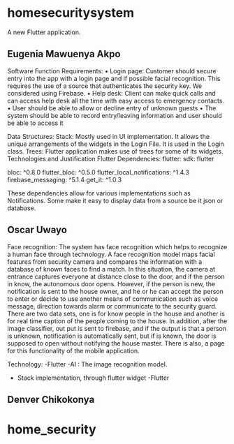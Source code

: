 # homesecuritysystem

A new Flutter application.

## Eugenia Mawuenya Akpo
Software Function Requirements:
•	Login page: Customer should secure entry into the app with a login page and if possible facial recognition. This requires the use of a source that authenticates the security key. We considered using Firebase.
•	Help desk: Client can make quick calls and can access help desk all the time with easy access to emergency contacts. 
•	User should be able to allow or decline entry of unknown guests
•	The system should be able to record entry/leaving information and user should be able to access it

Data Structures: 
Stack: Mostly used in UI implementation. It allows the unique arrangements of the widgets in the Login File. It is used in the Login class.
Trees: Flutter application makes use of trees for some of its widgets. 
Technologies and Justification
Flutter Dependencies:
 flutter:
    sdk: flutter
    
  bloc: ^0.8.0
  flutter_bloc: ^0.5.0
  flutter_local_notifications: ^1.4.3
  firebase_messaging: ^5.1.4
  get_it: ^1.0.3

These dependencies allow for various implementations such as Notifications. Some make it easy to display data from a source be it json or database. 
## Oscar Uwayo
Face recognition: 
The system has face recognition which helps to recognize a human face through technology. A face recognition model maps facial features from security camera and compares the information with a database of known faces to find a match. In this situation, the camera at entrance captures everyone at distance close to the door, and if the person in know, the autonomous door opens. However, if the person is new, the notification is sent to the house owner, and he or he can accept the person to enter or decide to use another means of communication such as voice message, direction towards alarm or communicate to the security guard.  
There are two data sets, one is for know people in the house and another is for real time caption of the people coming to the house.
In addition, after the image classifier, out put is sent to firebase, and if the output is that a person is unknown, notification is automatically sent, but if is known, the door is supposed to open without notifying the house master. 
There is also, a page for this functionality of the mobile application. 

Technology:
-Flutter
-AI : The image recognition model. 
- Stack implementation, through flutter widget 
-Flutter 




## Denver Chikokonya

# home_security
